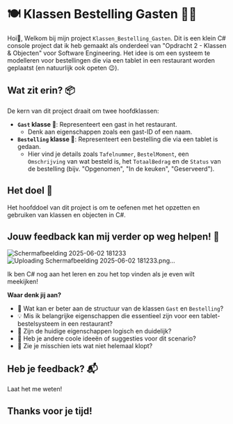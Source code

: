 

# 🍽️ Klassen Bestelling Gasten 🧑‍💻

Hoi👋, Welkom bij mijn project `Klassen_Bestelling_Gasten`.
Dit is een klein C# console project dat ik heb gemaakt als onderdeel van "Opdracht 2 - Klassen & Objecten" voor Software Engineering. Het idee is om een systeem te modelleren voor bestellingen die via een tablet in een restaurant worden geplaatst (en natuurlijk ook opeten 😉).

## Wat zit erin? 📦

De kern van dit project draait om twee hoofdklassen:

* **`Gast` klasse 🧍**: Representeert een gast in het restaurant.
    * Denk aan eigenschappen zoals een gast-ID of een naam.
* **`Bestelling` klasse 📝**: Representeert een bestelling die via een tablet is gedaan.
    * Hier vind je details zoals `Tafelnummer`, `BestelMoment`, een `Omschrijving` van wat besteld is, het `TotaalBedrag` en de `Status` van de bestelling (bijv. "Opgenomen", "In de keuken", "Geserveerd").

## Het doel 🎯

Het hoofddoel van dit project is om te oefenen met het opzetten en gebruiken van klassen en objecten in C#. 

## Jouw feedback kan mij verder op weg helpen! 🌟
![Schermafbeelding 2025-06-02 181233](https://github.com/user-attachments/assets/ed1ae71a-cf19-4ee6-a81f-19a839898c4a)![Uploading Schermafbeelding 2025-06-02 181233.png…]()


Ik ben C# nog aan het leren en zou het top vinden als je even wilt meekijken! 

**Waar denk jij aan?**
* 🤔 Wat kan er beter aan de structuur van de klassen `Gast` en `Bestelling`?
* 💡 Mis ik belangrijke eigenschappen die essentieel zijn voor een tablet-bestelsysteem in een restaurant?
* 🧐 Zijn de huidige eigenschappen logisch en duidelijk?
* 🚀 Heb je andere coole ideeën of suggesties voor dit scenario?
* 🐛 Zie je misschien iets wat niet helemaal klopt?

## Heb je feedback? 📬

Laat het me weten!

## Thanks voor je tijd! 
